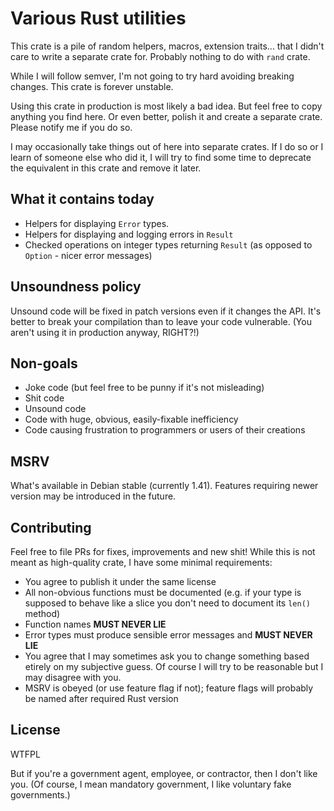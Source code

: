 # Various Rust utilities

This crate is a pile of random helpers, macros, extension traits... that I didn't care to write a separate crate for.
Probably nothing to do with `rand` crate.

While I will follow semver, I'm not going to try hard avoiding breaking changes.
This crate is forever unstable.

Using this crate in production is most likely a bad idea.
But feel free to copy anything you find here.
Or even better, polish it and create a separate crate.
Please notify me if you do so.

I may occasionally take things out of here into separate crates.
If I do so or I learn of someone else who did it, I will try to find some time to deprecate the equivalent in this crate and remove it later.

## What it contains today

* Helpers for displaying `Error` types.
* Helpers for displaying and logging errors in `Result`
* Checked operations on integer types returning `Result` (as opposed to `Option` - nicer error messages)

## Unsoundness policy

Unsound code will be fixed in patch versions even if it changes the API.
It's better to break your compilation than to leave your code vulnerable.
(You aren't using it in production anyway, RIGHT?!)

## Non-goals

* Joke code (but feel free to be punny if it's not misleading)
* Shit code
* Unsound code
* Code with huge, obvious, easily-fixable inefficiency
* Code causing frustration to programmers or users of their creations

## MSRV

What's available in Debian stable (currently 1.41).
Features requiring newer version may be introduced in the future.

## Contributing

Feel free to file PRs for fixes, improvements and new shit!
While this is not meant as high-quality crate, I have some minimal requirements:

* You agree to publish it under the same license
* All non-obvious functions must be documented (e.g. if your type is supposed to behave like a slice you don't need to document its `len()` method)
* Function names **MUST NEVER LIE**
* Error types must produce sensible error messages and **MUST NEVER LIE**
* You agree that I may sometimes ask you to change something based etirely on my subjective guess.
  Of course I will try to be reasonable but I may disagree with you.
* MSRV is obeyed (or use feature flag if not); feature flags will probably be named after required Rust version

## License

WTFPL

But if you're a government agent, employee, or contractor, then I don't like you.
(Of course, I mean mandatory government, I like voluntary fake governments.)
